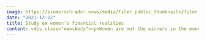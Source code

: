 ```yaml
---
image: https://sinnerschrader.news/media/filer_public_thumbnails/filer_public/e3/cf/e3cfc686-9d3c-483b-a619-845bc069dae3/480px_justreport.png__480x288_q85_crop_subsampling-2_upscale.jpg
date: "2021-12-22"
title: Study on women‘s financial realities
content: <div class="newsbody"><p>Women are not the winners in the money game. On the contrary, their financial reality is still anything but fair and balanced in today's society.<br/>SinnerSchrader’s Studio Futur set out to change exactly this and to make a meaningful impact on fighting financial inequalities. In order to develop well-founded concepts and product ideas, the first step was to carry out ethnographic research. This research report gives deep insight into this topic. It is not only a must read for people working in financial services, but also for everyone interested in getting a new perspective on the underlying reasons for financial inequality.</p><p><span class="file"><a href="/media/filer_public/6c/13/6c132da1-0df4-4709-a674-5dd6c20374fa/study_on_womens_financial_realities_research_report__sinnerschrader_2021.pdf" rel="noopener noreferrer" target="_blank">Study on women‘s financial realities Research Report SinnerSchrader 2021<span class="file__meta"><span class="meta__fileextension">(PDF)</span></span></a></span></p></div>
---
```

